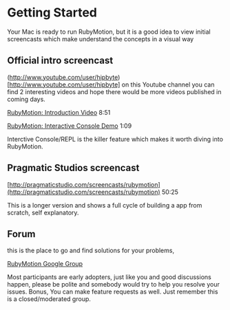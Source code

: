 
# Getting Started

Your Mac is ready to run RubyMotion, but it is a good idea to view initial screencasts which make understand the concepts in a visual way


## Official intro screencast

(http://www.youtube.com/user/hipbyte)[http://www.youtube.com/user/hipbyte] on this Youtube channel you can find 2 interesting videos and hope there would be more videos published in coming days.

[RubyMotion: Introduction Video](http://www.youtube.com/watch?v=t_M2wQYRzwQ) 8:51

[RubyMotion: Interactive Console Demo](http://www.youtube.com/watch?v=rejYKzLglSE) 1:09

Interctive Console/REPL is the killer feature which makes it worth diving into RubyMotion.


## Pragmatic Studios screencast

[http://pragmaticstudio.com/screencasts/rubymotion](http://pragmaticstudio.com/screencasts/rubymotion) 50:25

This is a longer version and shows a full cycle of building a app from scratch, self explanatory.


## Forum

this is the place to go and find solutions for your problems, 

[RubyMotion Google Group](https://groups.google.com/forum/?fromgroups#!forum/rubymotion)

Most participants are early adopters, just like you and good discussions happen, please be polite and somebody would try to help you resolve your issues. Bonus, You can make feature requests as well. Just remember this is a closed/moderated group.


